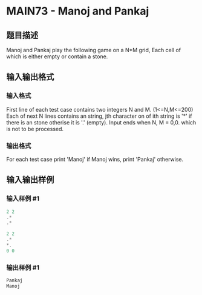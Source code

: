 # MAIN73 - Manoj and Pankaj 

## 题目描述

Manoj and Pankaj play the following game on a N\*M grid, Each cell of which is either empty or contain a stone.

## 输入输出格式

### 输入格式

First line of each test case contains two integers N and M. (1<=N,M<=200) Each of next N lines contains an string, jth character on of ith string is '\*' if there is an stone otherise it is '.' (empty). Input ends when N, M = 0,0. which is not to be processed.

### 输出格式

For each test case print 'Manoj' if Manoj wins, print 'Pankaj' otherwise.

## 输入输出样例

### 输入样例 #1

```cpp
2 2
.*
.*

2 2
.*
*.
0 0
```


### 输出样例 #1

```cpp
Pankaj
Manoj
```



